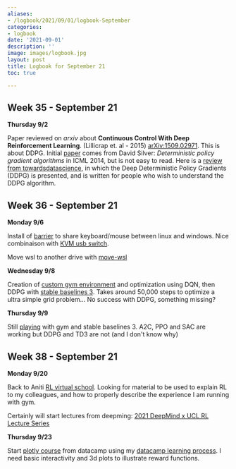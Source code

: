 ```yaml
---
aliases:
- /logbook/2021/09/01/logbook-September
categories:
- logbook
date: '2021-09-01'
description: ''
image: images/logbook.jpg
layout: post
title: Logbook for September 21
toc: true

---
```


## Week 35 - September 21

**Thursday 9/2**

Paper reviewed on *arxiv* about **Continuous Control With Deep Reinforcement Learning**. (Lillicrap et. al - 2015) [arXiv:1509.02971](https://arxiv.org/abs/1509.02971). This is about DDPG. Initial [paper](http://proceedings.mlr.press/v32/silver14.html) comes from David Silver: *Deterministic policy gradient algorithms* in ICML 2014, but is not easy to read. Here is a [review from towardsdatascience](https://towardsdatascience.com/deep-deterministic-policy-gradients-explained-2d94655a9b7b), in which the Deep Deterministic Policy  Gradients (DDPG) is presented, and is written for people who wish to  understand the DDPG algorithm.

## Week 36 - September 21

**Monday 9/6**

Install of [barrier](https://github.com/debauchee/barrier/releases) to share keyboard/mouse between linux and windows. Nice combinaison with [KVM usb switch](https://www.amazon.fr/gp/product/B08NSXXY1L/).

Move wsl to another drive with [move-wsl](https://github.com/pxlrbt/move-wsl)

**Wednesday 9/8**

Creation of [custom gym environment](https://github.com/castorfou/handson_stablebaselines3/blob/main/gym_handson/01%20-%20Create%20custom%20gym%20environments%20from%20scratch%20.ipynb) and optimization using DQN, then DDPG with [stable baselines 3](https://github.com/DLR-RM/stable-baselines3). Takes around 50,000 steps to optimize a ultra simple grid problem... No success with DDPG, something missing?

**Thursday 9/9**

Still [playing](https://github.com/castorfou/handson_stablebaselines3/blob/main/gym_handson/01%20-%20Create%20custom%20gym%20environments%20from%20scratch%20.ipynb) with gym and stable baselines 3. A2C, PPO and SAC are working but DDPG and TD3 are not (and I don't know why)

## Week 38 - September 21

**Monday 9/20**

Back to Aniti [RL virtual school](https://rlvs.aniti.fr/rl-fundamentals.html). Looking for material to be used to explain RL to my colleagues, and how to properly describe the experience I am running with gym.

Certainly will start lectures from deepming: [2021 DeepMind x UCL RL Lecture Series](https://www.youtube.com/watch?v=TCCjZe0y4Qc)

**Thursday 9/23**

Start [plotly course](https://learn.datacamp.com/courses/introduction-to-data-visualization-with-plotly-in-python) from datacamp using my [datacamp learning process](/guillaume_blog/blog/Datacamp.html). I need basic interactivity and 3d plots to illustrate reward functions.

